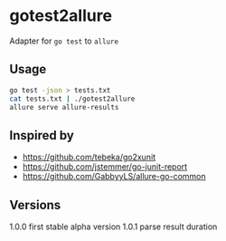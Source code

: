 # gotest2allure
Adapter for `go test` to `allure`

## Usage

```bash
go test -json > tests.txt
cat tests.txt | ./gotest2allure
allure serve allure-results
```

## Inspired by

- https://github.com/tebeka/go2xunit
- https://github.com/jstemmer/go-junit-report
- https://github.com/GabbyyLS/allure-go-common


## Versions

1.0.0 first stable alpha version
1.0.1 parse result duration